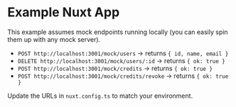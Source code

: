 
# Example Nuxt App

This example assumes mock endpoints running locally (you can easily spin them up with any mock server).
- `POST http://localhost:3001/mock/users` -> returns `{ id, name, email }`
- `DELETE http://localhost:3001/mock/users/:id` -> returns `{ ok: true }`
- `POST http://localhost:3001/mock/credits` -> returns `{ ok: true }`
- `POST http://localhost:3001/mock/credits/revoke` -> returns `{ ok: true }`

Update the URLs in `nuxt.config.ts` to match your environment.
